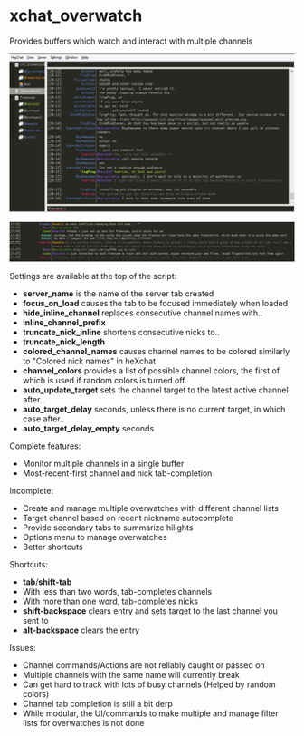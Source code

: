 xchat_overwatch
=============

Provides buffers which watch and interact with multiple channels

![Overwatch](https://github.com/Xuerian/xchat_overwatch/raw/master/overwatch_screenshot.png)

![Overwatch](https://github.com/Xuerian/xchat_overwatch/raw/master/overwatch_screenshot_random_channels.png)


Settings are available at the top of the script:

* __server_name__ is the name of the server tab created
* __focus_on_load__ causes the tab to be focused immediately when loaded
* __hide_inline_channel__ replaces consecutive channel names with..
* __inline_channel_prefix__
* __truncate_nick_inline__ shortens consecutive nicks to..
* __truncate_nick_length__
* __colored_channel_names__ causes channel names to be colored similarly to "Colored nick names" in heXchat
* __channel_colors__ provides a list of possible channel colors, the first of which is used if random colors is turned off.
* __auto_update_target__ sets the channel target to the latest active channel after..
* __auto_target_delay__ seconds, unless there is no current target, in which case after..
* __auto_target_delay_empty__ seconds

Complete features:

* Monitor multiple channels in a single buffer
* Most-recent-first channel and nick tab-completion


Incomplete:

* Create and manage multiple overwatches with different channel lists
* Target channel based on recent nickname autocomplete
* Provide secondary tabs to summarize hilights
* Options menu to manage overwatches
* Better shortcuts

Shortcuts:

* __tab__/__shift-tab__
 * With less than two words, tab-completes channels
 * With more than one word, tab-completes nicks
* __shift-backspace__ clears entry and sets target to the last channel you sent to
* __alt-backspace__ clears the entry

Issues:

* Channel commands/Actions are not reliably caught or passed on
* Multiple channels with the same name will currently break
* Can get hard to track with lots of busy channels (Helped by random colors)
* Channel tab completion is still a bit derp
* While modular, the UI/commands to make multiple and manage filter lists for overwatches is not done
